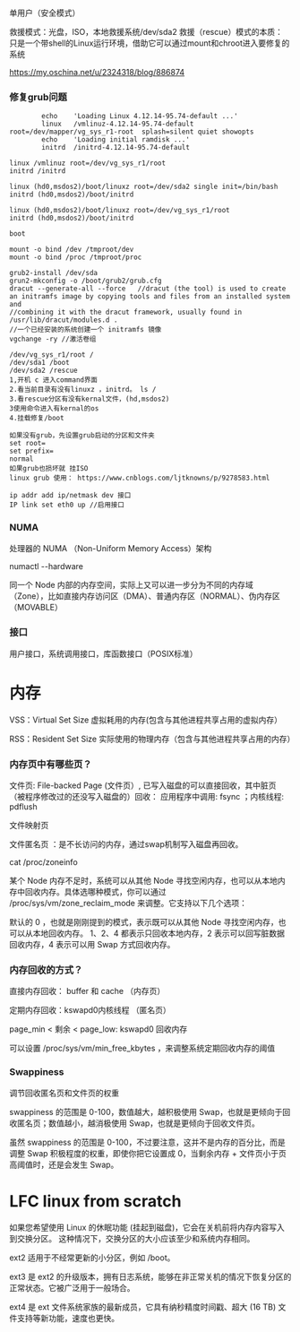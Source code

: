 ###
单用户（安全模式）

救援模式：光盘，ISO，本地救援系统/dev/sda2
救援（rescue）模式的本质：
   只是一个带shell的Linux运行环境，借助它可以通过mount和chroot进入要修复的系统

https://my.oschina.net/u/2324318/blog/886874
### 修复grub问题
```
        echo    'Loading Linux 4.12.14-95.74-default ...'
        linux   /vmlinuz-4.12.14-95.74-default root=/dev/mapper/vg_sys_r1-root  splash=silent quiet showopts
        echo    'Loading initial ramdisk ...'
        initrd  /initrd-4.12.14-95.74-default

linux /vmlinuz root=/dev/vg_sys_r1/root
initrd /initrd

linux (hd0,msdos2)/boot/linuxz root=/dev/sda2 single init=/bin/bash
initrd (hd0,msdos2)/boot/initrd

linux (hd0,msdos2)/boot/linuxz root=/dev/vg_sys_r1/root
initrd (hd0,msdos2)/boot/initrd

boot

mount -o bind /dev /tmproot/dev
mount -o bind /proc /tmproot/proc

grub2-install /dev/sda
grun2-mkconfig -o /boot/grub2/grub.cfg
dracut --generate-all --force   //dracut (the tool) is used to create an initramfs image by copying tools and files from an installed system and 
//combining it with the dracut framework, usually found in /usr/lib/dracut/modules.d .
//一个已经安装的系统创建一个 initramfs 镜像
vgchange -ry //激活卷组

/dev/vg_sys_r1/root /
/dev/sda1 /boot
/dev/sda2 /rescue
1,开机 c 进入command界面
2.看当前目录有没有linuxz ，initrd。 ls /
3.看rescue分区有没有kernal文件，(hd,msdos2)
3使用命令进入有kernal的os
4.挂载修复/boot

如果没有grub，先设置grub启动的分区和文件夹
set root=
set prefix=
normal
如果grub也损坏就 挂ISO
linux grub 使用： https://www.cnblogs.com/ljtknowns/p/9278583.html

ip addr add ip/netmask dev 接口
IP link set eth0 up //启用接口
```

### NUMA

处理器的 NUMA （Non-Uniform Memory Access）架构

numactl --hardware

同一个 Node 内部的内存空间，实际上又可以进一步分为不同的内存域（Zone），比如直接内存访问区（DMA）、普通内存区（NORMAL）、伪内存区（MOVABLE）



### 接口
用户接口，系统调用接口，库函数接口（POSIX标准）


# 内存

VSS：Virtual Set Size 虚拟耗用的内存(包含与其他进程共享占用的虚拟内存）

RSS：Resident Set Size 实际使用的物理内存（包含与其他进程共享占用的内存）


### 内存页中有哪些页？

文件页: File-backed Page (文件页）, 已写入磁盘的可以直接回收，其中脏页（被程序修改过的还没写入磁盘的）回收： 应用程序中调用: fsync ；内核线程: pdflush

文件映射页

文件匿名页 ：是不长访问的内存，通过swap机制写入磁盘再回收。

cat /proc/zoneinfo

某个 Node 内存不足时，系统可以从其他 Node 寻找空闲内存，也可以从本地内存中回收内存。具体选哪种模式，你可以通过 /proc/sys/vm/zone_reclaim_mode 来调整。它支持以下几个选项：

默认的 0 ，也就是刚刚提到的模式，表示既可以从其他 Node 寻找空闲内存，也可以从本地回收内存。
1、2、4 都表示只回收本地内存，2 表示可以回写脏数据回收内存，4 表示可以用 Swap 方式回收内存。

### 内存回收的方式？

直接内存回收： buffer 和 cache （内存页）

定期内存回收：kswapd0内核线程  （匿名页）

page_min < 剩余 < page_low: kswapd0 回收内存

可以设置 /proc/sys/vm/min_free_kbytes ，来调整系统定期回收内存的阈值
### Swappiness
调节回收匿名页和文件页的权重

swappiness 的范围是 0-100，数值越大，越积极使用 Swap，也就是更倾向于回收匿名页；数值越小，越消极使用 Swap，也就是更倾向于回收文件页。

虽然 swappiness 的范围是 0-100，不过要注意，这并不是内存的百分比，而是调整 Swap 积极程度的权重，即使你把它设置成 0，当剩余内存 + 文件页小于页高阈值时，还是会发生 Swap。




# LFC linux from scratch
如果您希望使用 Linux 的休眠功能 (挂起到磁盘)，它会在关机前将内存内容写入到交换分区。
这种情况下，交换分区的大小应该至少和系统内存相同。

ext2
适用于不经常更新的小分区，例如 /boot。

ext3
是 ext2 的升级版本，拥有日志系统，能够在非正常关机的情况下恢复分区的正常状态。它被广泛用于一般场合。

ext4
是 ext 文件系统家族的最新成员，它具有纳秒精度时间戳、超大 (16 TB) 文件支持等新功能，速度也更快。
